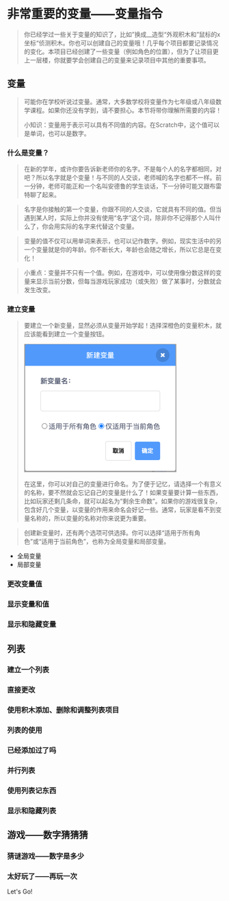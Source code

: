 # 非常重要的变量——变量指令

> 你已经学过一些关于变量的知识了，比如”换成__造型“外观积木和”鼠标的x坐标“侦测积木。你也可以创建自己的变量哦！几乎每个项目都要记录情况的变化。本项目已经创建了一些变量（例如角色的位置），但为了让项目更上一层楼，你就要学会创建自己的变量来记录项目中其他的重要事项。

## 变量

> 可能你在学校听说过变量。通常，大多数学校将变量作为七年级或八年级数学课程。如果你还没有学到，请不要担心。本节将带你理解所需要的内容！
>
> 小知识：变量用于表示可以具有不同值的内容。在Scratch中，这个值可以是单词，也可以是数字。

### 什么是变量？

> 在新的学年，或许你要告诉新老师你的名字。不是每个人的名字都相同，对吧？所以名字就是个变量！与不同的人交谈，老师喊的名字也都不一样。前一分钟，老师可能正和一个名叫安德鲁的学生谈话，下一分钟可能又跟布雷特聊了起来。

> 名字是你接触的第一个变量，你跟不同的人交谈，它就具有不同的值。但当遇到某人时，实际上你并没有使用“名字”这个词，除非你不记得那个人叫什么了，你会用实际的名字来代替这个变量。

> 变量的值不仅可以用单词来表示，也可以记作数字。例如，现实生活中的另一个变量就是你的年龄。你不断长大，年龄也会随之增长，所以它总是在变化！

> 小重点：变量并不只有一个值。例如，在游戏中，可以使用像分数这样的变量来显示当前分数，但每当游戏玩家成功（或失败）做了某事时，分数就会发生改变。

### 建立变量

> 要建立一个新变量，显然必须从变量开始学起！选择深橙色的变量积木，就应该能看到建立一个变量按钮。
>
> <img src="9.非常重要的变量——变量指令.assets/image-20200904171146031.png" alt="image-20200904171146031" style="zoom:50%;" />
>
> 在这里，你可以对自己的变量进行命名。为了便于记忆，请选择一个有意义的名称，要不然就会忘记自己的变量是什么了！如果变量要计算一些东西，比如玩家还剩几条命，就可以起名为“剩余生命数”。如果你的游戏很复杂，包含好几个变量，以变量的作用来命名会好记一些。通常，玩家是看不到变量名称的，所以变量的名称对你来说更为重要。

> 创建新变量时，还有两个选项可供选择。你可以选择“适用于所有角色”或“适用于当前角色”，也称为全局变量和局部变量。

- 全局变量
- 局部变量



### 更改变量值



### 显示变量和值



### 显示和隐藏变量





## 列表

### 建立一个列表



### 直接更改





### 使用积木添加、删除和调整列表项目



### 列表的使用



### 已经添加过了吗



### 并行列表



### 使用列表记东西



### 显示和隐藏列表





## 游戏——数字猜猜猜

### 猜谜游戏——数字是多少



### 太好玩了——再玩一次



Let's Go!